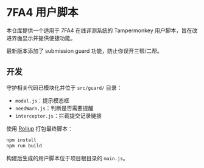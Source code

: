 # 7FA4 用户脚本

本仓库提供一个适用于 7FA4 在线评测系统的 Tampermonkey 用户脚本，旨在改进界面显示并提供便捷功能。

最新版本添加了 submission guard 功能，防止你误开三帮/二帮。

## 开发

守护相关代码已模块化并位于 `src/guard/` 目录：
- `modal.js`：提示模态框
- `needWarn.js`：判断是否需要提醒
- `interceptor.js`：拦截提交记录链接

使用 [Rollup](https://rollupjs.org/) 打包最终脚本：

```bash
npm install
npm run build
```

构建后生成的用户脚本位于项目根目录的 `main.js`。
